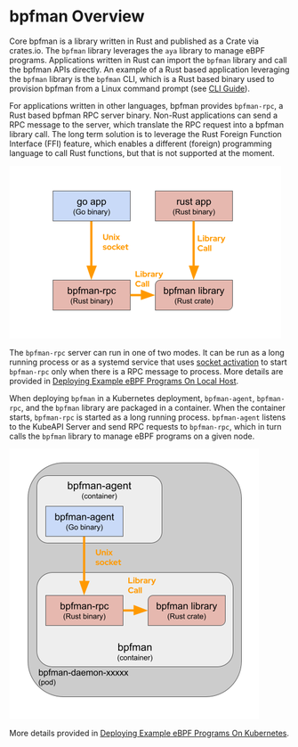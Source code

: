 # bpfman Overview

Core bpfman is a library written in Rust and published as a Crate via crates.io.
The `bpfman` library leverages the `aya` library to manage eBPF programs.
Applications written in Rust can import the `bpfman` library and call the
bpfman APIs directly.
An example of a Rust based application leveraging the `bpfman` library is the
`bpfman` CLI, which is a Rust based binary used to provision bpfman from a
Linux command prompt (see [CLI Guide](./cli-guide.md)).

For applications written in other languages, bpfman provides `bpfman-rpc`, a Rust
based bpfman RPC server binary.
Non-Rust applications can send a RPC message to the server, which translate the
RPC request into a bpfman library call.
The long term solution is to leverage the Rust Foreign Function Interface (FFI)
feature, which enables a different (foreign) programming language to call Rust
functions, but that is not supported at the moment.

![bpfman library](../img/bpfman_library.png)

The `bpfman-rpc` server can run in one of two modes.
It can be run as a long running process or as a systemd service that uses
[socket activation](https://man7.org/linux/man-pages/man1/systemd-socket-activate.1.html)
to start `bpfman-rpc` only when there is a RPC message to process.
More details are provided in [Deploying Example eBPF Programs On Local Host](./example-bpf-local.md).

When deploying `bpfman` in a Kubernetes deployment, `bpfman-agent`, `bpfman-rpc`, and the
`bpfman` library are packaged in a container.
When the container starts, `bpfman-rpc` is started as a long running process.
`bpfman-agent` listens to the KubeAPI Server and send RPC requests to `bpfman-rpc`, which
in turn calls the `bpfman` library to manage eBPF programs on a given node.

![bpfman library](../img/bpfman_container.png)

More details provided in [Deploying Example eBPF Programs On Kubernetes](./example-bpf-k8s.md).
